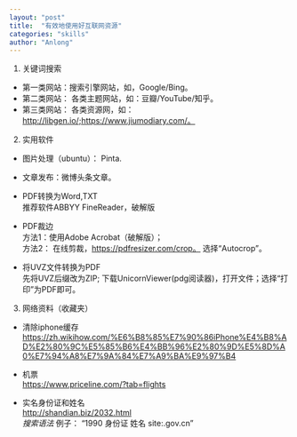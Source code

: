 ```yaml
---
layout: "post"
title:  "有效地使用好互联网资源"
categories: "skills"
author: "Anlong"
---
```

1. 关键词搜索
- 第一类网站：搜索引擎网站，如，Google/Bing。
- 第二类网站： 各类主题网站，如：豆瓣/YouTube/知乎。
- 第三类网站： 各类资源网，如：http://libgen.io/;https://www.jiumodiary.com/。

2. 实用软件  
- 图片处理（ubuntu）： Pinta.  

- 文章发布：微博头条文章。  

- PDF转换为Word,TXT  
推荐软件ABBYY FineReader，破解版  

- PDF裁边  
方法1：使用Adobe Acrobat（破解版）；  
方法2： 在线剪裁，https://pdfresizer.com/crop。  选择“Autocrop”。  

- 将UVZ文件转换为PDF  
先将UVZ后缀改为ZIP; 下载UnicornViewer(pdg阅读器)，打开文件；选择“打印”为PDF即可。


3. 网络资料（收藏夹）

- 清除iphone缓存  
https://zh.wikihow.com/%E6%B8%85%E7%90%86iPhone%E4%B8%AD%E2%80%9C%E5%85%B6%E4%BB%96%E2%80%9D%E5%8D%A0%E7%94%A8%E7%9A%84%E7%A9%BA%E9%97%B4  

- 机票  
https://www.priceline.com/?tab=flights  

- 实名身份证和姓名  
http://shandian.biz/2032.html  
*搜索语法* 例子： “1990 身份证 姓名 site:.gov.cn”  

